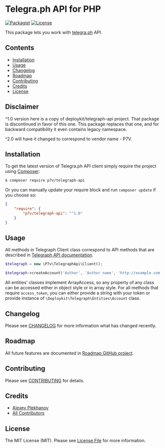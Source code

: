# Telegra.ph API for PHP

[![Packagist](https://img.shields.io/packagist/v/p7v/telegraph-api.svg)](https://packagist.org/packages/p7v/telegraph-api)
[![License](https://img.shields.io/github/license/mashape/apistatus.svg)](LICENSE.md)

This package lets you work with [telegra.ph](http://telegra.ph) API.

## Contents

- [Installation](#installation)
- [Usage](#usage)
- [Changelog](#changelog)
- [Roadmap](#roadmap)
- [Contributing](#contributing)
- [Credits](#credits)
- [License](#license)

## Disclaimer

^1.0 version here is a copy of deploykit/telegraph-api project. That package is discontinued in favor of this one.
This package replaces that one, and for backward compatibility it even contains legacy namespace.

^2.0 will have it changed to correspond to vendor name - P7V.

## Installation

To get the latest version of Telegra.ph API client simply require the project using [Composer](https://getcomposer.org):

```bash
$ composer require p7v/telegraph-api
```

Or you can manually update your require block and run `composer update` if you choose so:

```json
{
    "require": {
        "p7v/telegraph-api": "^1.0"
    }
}
```

## Usage
All methods in Telegraph Client class correspond to API methods that are described in [Telegraph API documentation](http://telegra.ph/api).

```php
$telegraph = new \P7v\TelegraphApi\Client();

$telegraph->createAccount('Author', 'Author name', 'http://example.com');
```

All entities' classes implement ArrayAccess, so any property of any class can be accessed either in object style or in array style.
For all methods that require `access_token`, you can either provide a string with your token or provide instance of `\Deploykit\Telegraph\Entities\Account` class.

## Changelog

Please see [CHANGELOG](CHANGELOG.md) for more information what has changed recently.

## Roadmap

All future features are documented in [Roadmap GitHub project](https://github.com/p7v/telegraph-api/projects/1).

## Contributing

Please see [CONTRIBUTING](CONTRIBUTING.md) for details.

## Credits

- [Alexey Plekhanov](https://github.com/alexsoft)
- [All Contributors](../../contributors)

## License

The MIT License (MIT). Please see [License File](LICENSE) for more information.
